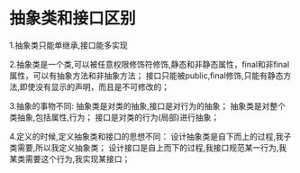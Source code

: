 # 抽象类和接口区别

1.抽象类只能单继承,接口能多实现

2.抽象类是一个类,可以被任意权限修饰符修饰,静态和非静态属性，final和非final属性，可以有抽象方法和非抽象方法；
接口只能被public,final修饰,只能有静态方法,即使没有显示的声明，而且是不可修改的；

3.抽象的事物不同:   抽象类是对类的抽象,接口是对行为的抽象；
                                抽象类是对整个类抽象,包括属性,行为；
                                接口是对类的行为(局部)进行抽象；
                                
4.定义的时候,定义抽象类和接口的思想不同：
                                设计抽象类是自下而上的过程,我子类需要,所以我定义抽象类；
                                设计接口是自上而下的过程,我接口规范某一行为,我某类需要这个行为,我实现某接口；
